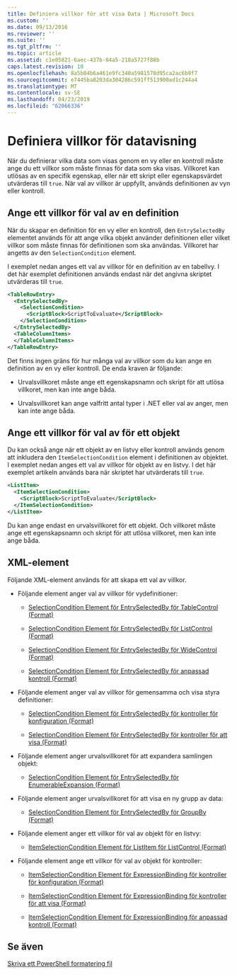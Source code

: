 ```yaml
---
title: Definiera villkor för att visa Data | Microsoft Docs
ms.custom: ''
ms.date: 09/13/2016
ms.reviewer: ''
ms.suite: ''
ms.tgt_pltfrm: ''
ms.topic: article
ms.assetid: c1e05821-6aec-437b-84a5-218a5727f88b
caps.latest.revision: 10
ms.openlocfilehash: 8a5b84b6a461e9fc340a5981578d95ca2ac6b9f7
ms.sourcegitcommit: e7445ba8203da304286c591ff513900ad1c244a4
ms.translationtype: MT
ms.contentlocale: sv-SE
ms.lasthandoff: 04/23/2019
ms.locfileid: "62066336"
---
```

# <a name="defining-conditions-for-displaying-data"></a>Definiera villkor för datavisning

När du definierar vilka data som visas genom en vy eller en kontroll måste ange du ett villkor som måste finnas för data som ska visas. Villkoret kan utlösas av en specifik egenskap, eller när ett skript eller egenskapsvärdet utvärderas till `true`. När val av villkor är uppfyllt, används definitionen av vyn eller kontroll.

## <a name="specifying-a-selection-condition-for-a-definition"></a>Ange ett villkor för val av en definition

När du skapar en definition för en vy eller en kontroll, den `EntrySelectedBy` elementet används för att ange vilka objekt använder definitionen eller vilket villkor som måste finnas för definitionen som ska användas. Villkoret har angetts av den `SelectionCondition` element.

I exemplet nedan anges ett val av villkor för en definition av en tabellvy. I det här exemplet definitionen används endast när det angivna skriptet utvärderas till `true`.

```xml
<TableRowEntry>
  <EntrySelectedBy>
    <SelectionCondition>
      <ScriptBlock>ScriptToEvaluate</ScriptBlock>
    </SelectionCondition>
  </EntrySelectedBy>
  <TableColumnItems>
  </TableColumnItems>
</TableRowEntry>

```

Det finns ingen gräns för hur många val av villkor som du kan ange en definition av en vy eller kontroll. De enda kraven är följande:

- Urvalsvillkoret måste ange ett egenskapsnamn och skript för att utlösa villkoret, men kan inte ange båda.

- Urvalsvillkoret kan ange valfritt antal typer i .NET eller val av anger, men kan inte ange båda.

## <a name="specifying-a-selection-condition-for-an-item"></a>Ange ett villkor för val av för ett objekt

Du kan också ange när ett objekt av en listvy eller kontroll används genom att inkludera den `ItemSelectionCondition` element i definitionen av objektet. I exemplet nedan anges ett val av villkor för objekt av en listvy. I det här exemplet artikeln används bara när skriptet har utvärderats till `true`.

```xml
<ListItem>
  <ItemSelectionCondition>
    <ScriptBlock>ScriptToEvaluate</ScriptBlock>
  </ItemSelectionCondition>
</ListItem>

```

Du kan ange endast en urvalsvillkoret för ett objekt. Och villkoret måste ange ett egenskapsnamn och skript för att utlösa villkoret, men kan inte ange båda.

## <a name="xml-elements"></a>XML-element

 Följande XML-element används för att skapa ett val av villkor.

- Följande element anger val av villkor för vydefinitioner:

    - [SelectionCondition Element för EntrySelectedBy för TableControl (Format)](./selectioncondition-element-for-entryselectedby-for-tablecontrol-format.md)

    - [SelectionCondition Element för EntrySelectedBy för ListControl (Format)](./selectioncondition-element-for-entryselectedby-for-listcontrol-format.md)

    - [SelectionCondition Element för EntrySelectedBy för WideControl (Format)](./selectioncondition-element-for-entryselectedby-for-widecontrol-format.md)

    - [SelectionCondition Element för EntrySelectedBy för anpassad kontroll (Format)](./selectioncondition-element-for-entryselectedby-for-customcontrol-format.md)

- Följande element anger val av villkor för gemensamma och visa styra definitioner:

    - [SelectionCondition Element för EntrySelectedBy för kontroller för konfiguration (Format)](./selectioncondition-element-for-entryselectedby-for-controls-for-configuration-format.md)

    - [SelectionCondition Element för EntrySelectedBy för kontroller för att visa (Format)](./selectioncondition-element-for-entryselectedby-for-controls-for-view-format.md)

- Följande element anger urvalsvillkoret för att expandera samlingen objekt:

    - [SelectionCondition Element för EntrySelectedBy för EnumerableExpansion (Format)](./selectioncondition-element-for-entryselectedby-for-enumerableexpansion-format.md)

- Följande element anger urvalsvillkoret för att visa en ny grupp av data:

    - [SelectionCondition Element för EntrySelectedBy för GroupBy (Format)](./selectioncondition-element-for-entryselectedby-for-groupby-format.md)

- Följande element anger ett villkor för val av objekt för en listvy:

    - [ItemSelectionCondition Element för ListItem för ListControl (Format)](./itemselectioncondition-element-for-listitem-for-listcontrol-format.md)

- Följande element ange ett villkor för val av objekt för kontroller:

    - [ItemSelectionCondition Element för ExpressionBinding för kontroller för konfiguration (Format)](./itemselectioncondition-element-for-expressionbinding-for-controls-for-configuration-format.md)

    - [ItemSelectionCondition Element för ExpressionBinding för kontroller för att visa (Format)](./itemselectioncondition-element-for-expressionbinding-for-controls-for-view-format.md)

    - [ItemSelectionCondition Element för ExpressionBinding för anpassad kontroll (Format)](./itemselectioncondition-element-for-expressionbinding-for-customcontrol-format.md)

## <a name="see-also"></a>Se även

[Skriva ett PowerShell formatering fil](./writing-a-powershell-formatting-file.md)
